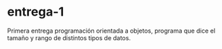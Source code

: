 # entrega-1
Primera entrega programación orientada a objetos, programa que dice el tamaño y rango de distintos tipos de datos.
